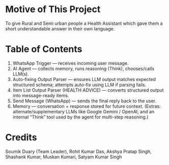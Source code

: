 # Motive of This Project
To give Rural and Semi urban people a Health Assistant which gave them a short understandable answer in their own language.

# Table of Contents 
1. WhatsApp Trigger — receives incoming user message.
2. AI Agent — collects memory, runs reasoning (Think), chooses/calls LLM(s).
3. Auto-fixing Output Parser — ensures LLM output matches expected structured schema; attempts auto-fix using LLM if parsing fails.
4. Item List Output Parser (HEALTH ADVICE) — converts structured output into message-ready items.
5. Send Message (WhatsApp) — sends the final reply back to the user.
6. Memory — conversation + response stored for future context.
(Extras: alternate/supplementary LLMs like Google Gemini / OpenAI, and an internal “Think” tool used by the agent for multi-step reasoning.)

# Credits
Soumik Duary (Team Leader),
Rohit Kumar Das,
Akshya Pratap Singh,
Shashank Kumar,
Muskan Kumari,
Satyam Kumar Singh

